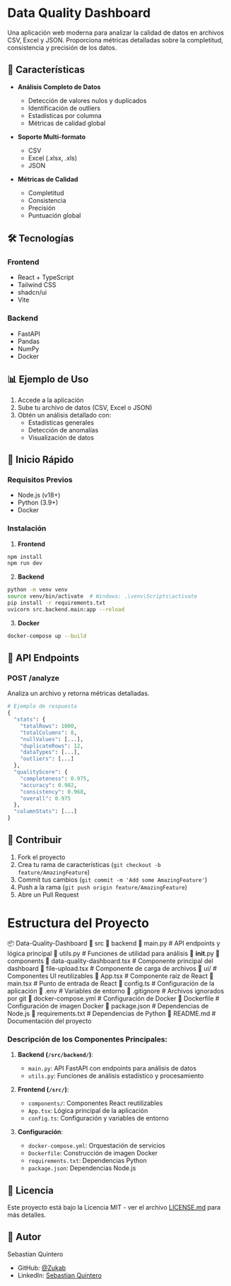# Data Quality Dashboard

Una aplicación web moderna para analizar la calidad de datos en archivos CSV, Excel y JSON. Proporciona métricas detalladas sobre la completitud, consistencia y precisión de los datos.

## 🚀 Características

- **Análisis Completo de Datos**
  - Detección de valores nulos y duplicados
  - Identificación de outliers
  - Estadísticas por columna
  - Métricas de calidad global

- **Soporte Multi-formato**
  - CSV
  - Excel (.xlsx, .xls)
  - JSON

- **Métricas de Calidad**
  - Completitud
  - Consistencia
  - Precisión
  - Puntuación global

## 🛠️ Tecnologías

### Frontend
- React + TypeScript
- Tailwind CSS
- shadcn/ui
- Vite

### Backend
- FastAPI
- Pandas
- NumPy
- Docker

## 📊 Ejemplo de Uso

1. Accede a la aplicación
2. Sube tu archivo de datos (CSV, Excel o JSON)
3. Obtén un análisis detallado con:
   - Estadísticas generales
   - Detección de anomalías
   - Visualización de datos

## 🚀 Inicio Rápido

### Requisitos Previos
- Node.js (v18+)
- Python (3.9+)
- Docker

### Instalación

1. **Frontend**
```bash
npm install
npm run dev
```

2. **Backend**
```bash
python -m venv venv
source venv/bin/activate  # Windows: .\venv\Scripts\activate
pip install -r requirements.txt
uvicorn src.backend.main:app --reload
```

3. **Docker**
```bash
docker-compose up --build
```

## 📝 API Endpoints

### POST /analyze
Analiza un archivo y retorna métricas detalladas.

```python
# Ejemplo de respuesta
{
  "stats": {
    "totalRows": 1000,
    "totalColumns": 8,
    "nullValues": [...],
    "duplicateRows": 12,
    "dataTypes": [...],
    "outliers": [...]
  },
  "qualityScore": {
    "completeness": 0.975,
    "accuracy": 0.982,
    "consistency": 0.968,
    "overall": 0.975
  },
  "columnStats": [...]
}
```

## 🤝 Contribuir

1. Fork el proyecto
2. Crea tu rama de características (`git checkout -b feature/AmazingFeature`)
3. Commit tus cambios (`git commit -m 'Add some AmazingFeature'`)
4. Push a la rama (`git push origin feature/AmazingFeature`)
5. Abre un Pull Request

# Estructura del Proyecto

📦 Data-Quality-Dashboard
  📂 src
    📂 backend
      📜 main.py            # API endpoints y lógica principal
      📜 utils.py           # Funciones de utilidad para análisis
      📜 __init__.py
    📂 components
      📜 data-quality-dashboard.tsx  # Componente principal del dashboard
      📜 file-upload.tsx            # Componente de carga de archivos
      📜 ui/                        # Componentes UI reutilizables
    📜 App.tsx              # Componente raíz de React
    📜 main.tsx            # Punto de entrada de React
    📜 config.ts           # Configuración de la aplicación
  📜 .env                  # Variables de entorno
  📜 .gitignore           # Archivos ignorados por git
  📜 docker-compose.yml   # Configuración de Docker
  📜 Dockerfile          # Configuración de imagen Docker
  📜 package.json        # Dependencias de Node.js
  📜 requirements.txt    # Dependencias de Python
  📜 README.md           # Documentación del proyecto

### Descripción de los Componentes Principales:

1. **Backend (`/src/backend/`)**:
   - `main.py`: API FastAPI con endpoints para análisis de datos
   - `utils.py`: Funciones de análisis estadístico y procesamiento

2. **Frontend (`/src/`)**:
   - `components/`: Componentes React reutilizables
   - `App.tsx`: Lógica principal de la aplicación
   - `config.ts`: Configuración y variables de entorno

3. **Configuración**:
   - `docker-compose.yml`: Orquestación de servicios
   - `Dockerfile`: Construcción de imagen Docker
   - `requirements.txt`: Dependencias Python
   - `package.json`: Dependencias Node.js

## 📄 Licencia

Este proyecto está bajo la Licencia MIT - ver el archivo [LICENSE.md](LICENSE.md) para más detalles.

## 👤 Autor

Sebastian Quintero
- GitHub: [@Zukab](https://github.com/Zukab/)
- LinkedIn: [Sebastian Quintero](https://www.linkedin.com/in/juan-sebastian-quintero-fernandez-35b514255/)